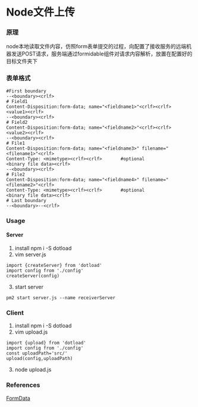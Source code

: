 # Node文件上传
### 原理
node本地读取文件内容，仿照form表单提交的过程，向配置了接收服务的远端机器发送POST请求，服务端通过formidable组件对请求内容解析，放置在配置好的目标文件夹下

### 表单格式
```
#First boundary
--<boundary><crlf>
# Field1
Content-Disposition:form-data; name="<fieldname1>"<crlf><crlf>
<value1><crlf>
--<boundary><crlf>
# Field2
Content-Disposition:form-data; name="<fieldname2>"<crlf><crlf>
<value2><crlf>
--<boundary><crlf>
# File1
Content-Disposition:form-data; name="<fieldname3>" filename="<filename1>"<crlf>
Content-Type: <mimetype><crlf><crlf>       #optional
<binary file data><crlf>
--<boundary><crlf>
# File2
Content-Disposition:form-data; name="<fieldname4>" filename="<filename2>"<crlf>
Content-Type: <mimetype><crlf><crlf>       #optional
<binary file data><crlf>
# Last boundary
--<boundary>--<crlf>
```
### Usage
#### Server
1. install
npm i -S dotload
2. vim server.js

```
import {createServer} from 'dotload'
import config from './config'
createServer(config)
```
3. start server
```
pm2 start server.js --name receiverServer
```
### Client
1. install
npm i -S dotload
2. vim upload.js
```
import {upload} from 'dotload'
import config from './config'
const uploadPath='src/'
upload(config,uploadPath)
```
3. node upload.js


### References
[FormData](https://github.com/form-data/form-data)

